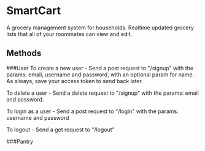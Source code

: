 # SmartCart
A grocery management system for households.  Realtime updated grocery lists that all of your roommates can view and edit.

## Methods
###User
To create a new user - Send a post request to "/signup" with the params: email, username and password, with an optional param for name.  As always, save your access token to send back later.

To delete a user - Send a delete request to "/signup" with the params: email and password.

To login as a user - Send a post request to "/login" with the params: username and password

To logout - Send a get request to "/logout"


###Pantry


